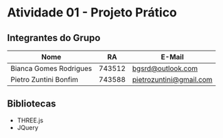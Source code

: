 # Atividade 01 - Projeto Prático

## Integrantes do Grupo

| Nome                   | RA     | E-Mail                  |
|------------------------|--------|-------------------------|
| Bianca Gomes Rodrigues | 743512 | bgsrd@outlook.com       |
| Pietro Zuntini Bonfim  | 743588 | pietrozuntini@gmail.com |

## Bibliotecas

- THREE.js
- JQuery
